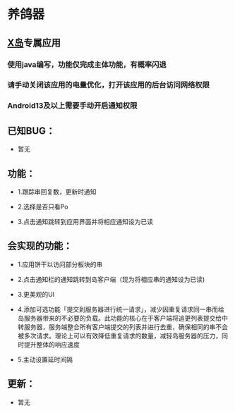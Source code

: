 # 养鸽器

## [X岛](https://www.nmbxd.com)专属应用

### 使用java编写，功能仅完成主体功能，有概率闪退

### 请手动关闭该应用的电量优化，打开该应用的后台访问网络权限

### Android13及以上需要手动开启通知权限

## 已知BUG：

 - 暂无

## 功能：

 - 1.跟踪串回复数，更新时通知

 - 2.选择是否只看Po

 - 3.点击通知跳转到应用界面并将相应通知设为已读

## 会实现的功能：

 - 1.应用饼干以访问部分板块的串

 - 2.点击通知栏的通知跳转到岛客户端（现为将相应串的通知设为已读)

 - 3.更美观的UI

 - 4.添加可选功能「提交到服务器进行统一请求」，减少因重复请求同一串而给岛服务器带来的不必要的负载。此功能的核心在于客户端将追更列表提交给中转服务器，服务端整合所有客户端提交的列表并进行去重，确保相同的串不会被多次请求。理论上可以有效降低重复请求的数量，减轻岛服务器的压力，同时提升整体的响应速度

 - 5.主动设置延时间隔

## 更新：

 - 暂无
